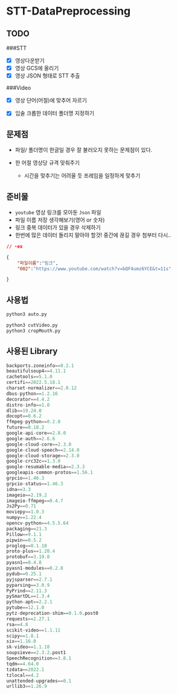 # STT-DataPreprocessing

## TODO

###STT
- [x] 영상다운받기
- [x] 영상 GCS에 올리기
- [x] 영상 JSON 형태로 STT 추출

###Video
- [x] 영상 단어(어절)에 맞추어 자르기
- [x] 입술 크롭한 데이터 폴더명 지정하기


## 문제점

- 파일/ 폴더명이 한글일 경우 잘 불러오지 못하는 문제점이 있다.

- 한 어절 영상당 규격 맞춰주기
	- 시간을 맞추기는 어려울 듯 프레임을 일정하게 맞추기


## 준비물
- `youtube` 영상 링크를 모아둔 `Json` 파일
- 파일 이름 저장 생각해보기(영어 or 숫자)
- 링크 중복 데이터가 있을 경우 삭제하기
- 한번에 많은 데이터 돌리지 말아야 할것! 중간에 끊길 경우 첨부터 다시..

```json
// -ex

{
	"파일이름":"링크",
	"002":"https://www.youtube.com/watch?v=bQF4umz6YCE&t=11s"

}
```


## 사용법

```py
python3 auto.py

python3 cutVideo.py
python3 cropMouth.py
```

## 사용된 Library

```py
backports.zoneinfo==0.2.1
beautifulsoup4==4.11.1
cachetools==5.1.0
certifi==2022.5.18.1
charset-normalizer==2.0.12
dbus-python==1.2.16
decorator==4.4.2
distro-info==1.0
dlib==19.24.0
docopt==0.6.2
ffmpeg-python==0.2.0
future==0.18.2
google-api-core==2.8.0
google-auth==2.6.6
google-cloud-core==2.3.0
google-cloud-speech==2.14.0
google-cloud-storage==2.3.0
google-crc32c==1.3.0
google-resumable-media==2.3.3
googleapis-common-protos==1.56.1
grpcio==1.46.3
grpcio-status==1.46.3
idna==3.3
imageio==2.19.2
imageio-ffmpeg==0.4.7
Js2Py==0.71
moviepy==1.0.3
numpy==1.22.4
opencv-python==4.5.5.64
packaging==21.3
Pillow==9.1.1
pipwin==0.5.2
proglog==0.1.10
proto-plus==1.20.4
protobuf==3.19.0
pyasn1==0.4.8
pyasn1-modules==0.2.8
pydub==0.25.1
pyjsparser==2.7.1
pyparsing==3.0.9
PyPrind==2.11.3
pySmartDL==1.3.4
python-apt==2.2.1
pytube==12.1.0
pytz-deprecation-shim==0.1.0.post0
requests==2.27.1
rsa==4.8
scikit-video==1.1.11
scipy==1.8.1
six==1.16.0
sk-video==1.1.10
soupsieve==2.3.2.post1
SpeechRecognition==3.8.1
tqdm==4.64.0
tzdata==2022.1
tzlocal==4.2
unattended-upgrades==0.1
urllib3==1.26.9


```